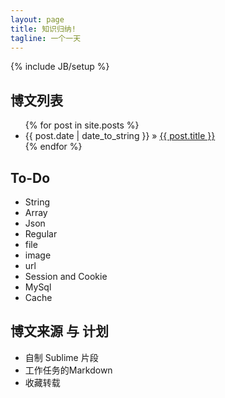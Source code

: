 ```yaml
---
layout: page
title: 知识归纳!
tagline: 一个一天
---
```

{% include JB/setup %}

## 博文列表

<ul class="posts">
	{% for post in site.posts %}
		<li><span>{{ post.date | date_to_string }}</span> &raquo; <a href="{{ BASE_PATH }}{{ post.url }}">{{ post.title }}</a></li>
	{% endfor %}
</ul>

## To-Do

+ String
+ Array
+ Json
+ Regular
+ file
+ image
+ url
+ Session and Cookie
+ MySql
+ Cache

## 博文来源 与 计划
- 自制 Sublime 片段
- 工作任务的Markdown
- 收藏转载
